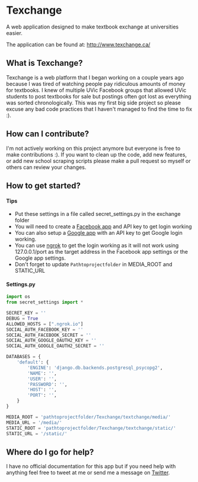 # Texchange

A web application designed to make textbook exchange at universities easier.

The application can be found at: http://www.texchange.ca/

## What is Texchange?

Texchange is a web platform that I began working on a couple years ago because I was tired of watching people pay ridiculous amounts of money for textbooks. I knew of multiple UVic Facebook groups that allowed UVic students to post textbooks for sale but postings often got lost as everything was sorted chronologically. This was my first big side project so please excuse any bad code practices that I haven't managed to find the time to fix :).

## How can I contribute?

I'm not actively working on this project anymore but everyone is free to make contributions :). If you want to clean up the code, add new features, or add new school scraping scripts please make a pull request so myself or others can review your changes.

## How to get started?

#### Tips
* Put these settings in a file called secret_settings.py in the exchange folder
* You will need to create a [Facebook app](https://developers.facebook.com/) and API key to get login working
* You can also setup a [Google app](https://console.developers.google.com) with an API key to get Google login working.
* You can use [ngrok](https://ngrok.com/) to get the login working as it will not work using 127.0.0.1/port as the target address in the Facebook app settings or the Google app settings.
* Don't forget to update `Pathtoprojectfolder` in MEDIA_ROOT and STATIC_URL

#### Settings.py

```python
import os
from secret_settings import *

SECRET_KEY = ''
DEBUG = True
ALLOWED_HOSTS = [".ngrok.io"]
SOCIAL_AUTH_FACEBOOK_KEY = ''
SOCIAL_AUTH_FACEBOOK_SECRET = ''
SOCIAL_AUTH_GOOGLE_OAUTH2_KEY = ''
SOCIAL_AUTH_GOOGLE_OAUTH2_SECRET = ''

DATABASES = {
    'default': {
        'ENGINE': 'django.db.backends.postgresql_psycopg2',
        'NAME': '',
        'USER': '',
        'PASSWORD': '',
        'HOST': '',
        'PORT': '',
    }
}

MEDIA_ROOT = 'pathtoprojectfolder/Texchange/textchange/media/'
MEDIA_URL = '/media/'
STATIC_ROOT = 'pathtoprojectfolder/Texchange/textchange/static/'
STATIC_URL = '/static/'
```

## Where do I go for help?

I have no official documentation for this app but if you need help with anything feel free to tweet at me or send me a message on [Twitter](https://twitter.com/BanJoe_Kazooie).

